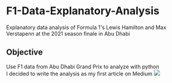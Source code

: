 # F1-Data-Explanatory-Analysis
Explanatory data analysis of Formula 1's Lewis Hamilton and Max Verstapenn at the 2021 season finale in Abu Dhabi
## Objective 
Use F1 data from Abu Dhabi Grand Prix to analyze with python
<br/> 
I decided to write the analysis as my first article on Medium 
<a target="_blank" href="https://github-readme-medium-recent-article.vercel.app/medium/@allan.n.waweru/0"><img src="https://github-readme-medium-recent-article.vercel.app/medium/@allan.n.waweru/0"> 
  
<br/> 
